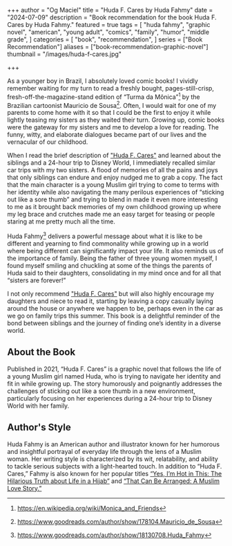 +++
author = "Og Maciel"
title = "Huda F. Cares by Huda Fahmy"
date = "2024-07-09"
description = "Book recommendation for the book Huda F. Cares by Huda Fahmy."
featured = true
tags = [
    "huda fahmy",
    "graphic novel",
    "american",
    "young adult",
    "comics",
    "family",
    "humor",
    "middle grade",
]
categories = [
    "book",
    "recommendation",
]
series = ["Book Recommendation"]
aliases = ["book-recommendation-graphic-novel"]
thumbnail = "/images/huda-f-cares.jpg"

+++

As a younger boy in Brazil, I absolutely loved comic books! I vividly remember waiting for my turn to read a freshly bought, pages-still-crisp, fresh-off-the-magazine-stand edition of “Turma da Mônica”[^1] by the Brazilian cartoonist Mauricio de Sousa[^2]. Often, I would wait for one of my parents to come home with it so that I could be the first to enjoy it while lightly teasing my sisters as they waited their turn. Growing up, comic books were the gateway for my sisters and me to develop a love for reading. The funny, witty, and elaborate dialogues became part of our lives and the vernacular of our childhood.

When I read the brief description of ["Huda F. Cares"](https://amzn.to/3xIiTBx) and learned about the siblings and a 24-hour trip to Disney World, I immediately recalled similar car trips with my two sisters. A flood of memories of all the pains and joys that only siblings can endure and enjoy nudged me to grab a copy. The fact that the main character is a young Muslim girl trying to come to terms with her identity while also navigating the many perilous experiences of “sticking out like a sore thumb” and trying to blend in made it even more interesting to me as it brought back memories of my own childhood growing up where my leg brace and crutches made me an easy target for teasing or people staring at me pretty much all the time.

Huda Fahmy[^3] delivers a powerful message about what it is like to be different and yearning to find commonality while growing up in a world where being different can significantly impact your life. It also reminds us of the importance of family. Being the father of three young women myself, I found myself smiling and chuckling at some of the things the parents of Huda said to their daughters, consolidating in my mind once and for all that “sisters are forever!”

I not only recommend ["Huda F. Cares"](https://amzn.to/3xIiTBx) but will also highly encourage my daughters and niece to read it, starting by leaving a copy casually laying around the house or anywhere we happen to be, perhaps even in the car as we go on family trips this summer. This book is a delightful reminder of the bond between siblings and the journey of finding one’s identity in a diverse world.

## About the Book

Published in 2021, “Huda F. Cares” is a graphic novel that follows the life of a young Muslim girl named Huda, who is trying to navigate her identity and fit in while growing up. The story humorously and poignantly addresses the challenges of sticking out like a sore thumb in a new environment, particularly focusing on her experiences during a 24-hour trip to Disney World with her family.

## Author's Style

Huda Fahmy is an American author and illustrator known for her humorous and insightful portrayal of everyday life through the lens of a Muslim woman. Her writing style is characterized by its wit, relatability, and ability to tackle serious subjects with a light-hearted touch. In addition to “Huda F. Cares,” Fahmy is also known for her popular titles [“Yes, I’m Hot in This: The Hilarious Truth about Life in a Hijab”](https://amzn.to/4cHAAzV) and [“That Can Be Arranged: A Muslim Love Story.”](https://amzn.to/4cndyyG)

[^1]: https://en.wikipedia.org/wiki/Monica_and_Friends
[^2]: https://www.goodreads.com/author/show/178104.Mauricio_de_Sousa
[^3]: https://www.goodreads.com/author/show/18130708.Huda_Fahmy
